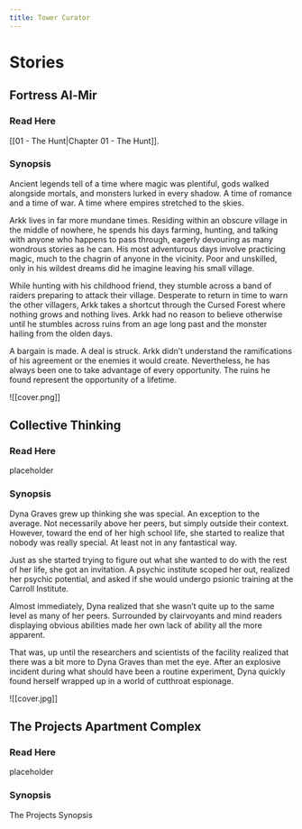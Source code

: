 ```yaml
---
title: Tower Curator
---
```

# Stories
## Fortress Al-Mir
### Read Here
[[01 - The Hunt|Chapter 01 - The Hunt]].

### Synopsis
Ancient legends tell of a time where magic was plentiful, gods walked alongside mortals, and monsters lurked in every shadow. A time of romance and a time of war. A time where empires stretched to the skies.

Arkk lives in far more mundane times. Residing within an obscure village in the middle of nowhere, he spends his days farming, hunting, and talking with anyone who happens to pass through, eagerly devouring as many wondrous stories as he can. His most adventurous days involve practicing magic, much to the chagrin of anyone in the vicinity. Poor and unskilled, only in his wildest dreams did he imagine leaving his small village.

While hunting with his childhood friend, they stumble across a band of raiders preparing to attack their village. Desperate to return in time to warn the other villagers, Arkk takes a shortcut through the Cursed Forest where nothing grows and nothing lives. Arkk had no reason to believe otherwise until he stumbles across ruins from an age long past and the monster hailing from the olden days.

A bargain is made. A deal is struck. Arkk didn’t understand the ramifications of his agreement or the enemies it would create. Nevertheless, he has always been one to take advantage of every opportunity. The ruins he found represent the opportunity of a lifetime.

![[cover.png]]
## Collective Thinking
### Read Here
placeholder
### Synopsis
Dyna Graves grew up thinking she was special. An exception to the average. Not necessarily above her peers, but simply outside their context. However, toward the end of her high school life, she started to realize that nobody was really special. At least not in any fantastical way.

Just as she started trying to figure out what she wanted to do with the rest of her life, she got an invitation. A psychic institute scoped her out, realized her psychic potential, and asked if she would undergo psionic training at the Carroll Institute.

Almost immediately, Dyna realized that she wasn’t quite up to the same level as many of her peers. Surrounded by clairvoyants and mind readers displaying obvious abilities made her own lack of ability all the more apparent.

That was, up until the researchers and scientists of the facility realized that there was a bit more to Dyna Graves than met the eye. After an explosive incident during what should have been a routine experiment, Dyna quickly found herself wrapped up in a world of cutthroat espionage.

![[cover.jpg]]

## The Projects Apartment Complex
### Read Here
placeholder
### Synopsis
The Projects Synopsis